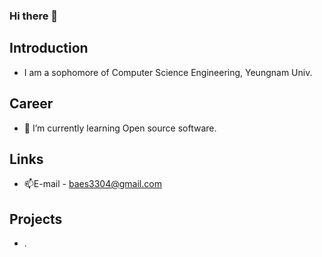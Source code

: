 ### Hi there 👋

<!--
**jin23bsj/jin23bsj** is a ✨ _special_ ✨ repository because its `README.md` (this file) appears on your GitHub profile.

Here are some ideas to get you started:

- 🔭 I’m currently working on ...
- 🌱 I’m currently learning ...
- 👯 I’m looking to collaborate on ...
- 🤔 I’m looking for help with ...
- 💬 Ask me about ...
- 📫 How to reach me: ...
- 😄 Pronouns: ...
- ⚡ Fun fact: ...
-->

## Introduction
- I am a sophomore of Computer Science Engineering, Yeungnam Univ.

  
  
## Career
- 🌱 I’m currently learning Open source software.


## Links
- 📫E-mail - baes3304@gmail.com
 

## Projects
- .

